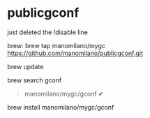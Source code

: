 # publicgconf

just deleted the !disable line

brew:
brew tap manomilano/mygc https://github.com/manomilano/publicgconf.git

brew update

brew search gconf

> manomilano/mygc/gconf ✔

brew install manomilano/mygc/gconf
